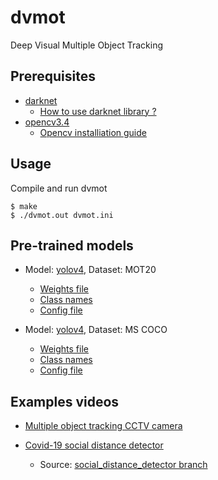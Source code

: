 # dvmot
Deep Visual Multiple Object Tracking


## Prerequisites
* [darknet](https://github.com/AlexeyAB/darknet)
	- [How to use darknet library ?](https://github.com/uzunenes/nots/blob/master/libdarknet.md)
* [opencv3.4](https://github.com/opencv/opencv/tree/3.4)
	- [Opencv installiation guide](https://github.com/uzunenes/nots/blob/master/opencv_install.md)


## Usage
Compile and run dvmot
```
$ make
$ ./dvmot.out dvmot.ini
```

## Pre-trained models

- Model: [yolov4](https://arxiv.org/abs/2004.10934), Dataset: MOT20
	- [Weights file](https://drive.google.com/file/d/1OdPvjVffOoqg077I38smfBjiRDUEeJjA/view?usp=sharing)
	- [Class names](https://drive.google.com/file/d/1DgLc2JesQgaeO0U8IsWwjXNuZ7U6fT_i/view?usp=sharing)
	- [Config file](https://drive.google.com/file/d/180_2lrUiVf2HlAe10f5fsf8quZt6HbB5/view?usp=sharing)

- Model: [yolov4](https://arxiv.org/abs/2004.10934), Dataset: MS COCO
	- [Weights file](https://github.com/AlexeyAB/darknet/releases/download/darknet_yolo_v3_optimal/yolov4.weights)
	- [Class names](https://github.com/AlexeyAB/darknet/blob/master/data/coco.names)
	- [Config file](https://raw.githubusercontent.com/AlexeyAB/darknet/master/cfg/yolov4.cfg)

## Examples videos
- [Multiple object tracking CCTV camera](https://youtu.be/wHSz6CsvsOg)

- [Covid-19 social distance detector](https://youtu.be/ZMgORyEv9K8)
	- Source: [social_distance_detector branch](https://github.com/uzunenes/dvmot/tree/social_distance_detector) 
